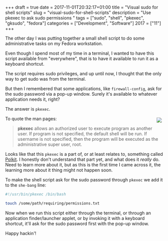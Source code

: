 +++
draft = true
date = 2017-11-01T20:32:17+01:00
title = "Visual sudo for shell scripts"
slug = "visual-sudo-for-shell-scripts"
description = "Use pkexec to ask sudo permissions "
tags = ["sudo", "shell", "pkexec", "gksudo", "fedora"]
categories = ["Development", "Software"]
2017 = ["11"]
+++

The other day I was putting together a small shell script to do some administrative tasks on my Fedora workstation.

Even though I spend most of my time in a terminal, I wanted to have this script available from "everywhere", that is to have it available to run it as a keyboard shortcut.

The script requires sudo privileges, and up until now, I thought that the only way to get sudo was from the terminal.

But then I remembered that some applications, like `firewall-config`, ask for the sudo password via a pop-up window. Surely it's available to whatever application needs it, right?

The answer is `pkexec`.

<img src='/img/posts/pkexec.png' style='float:right; padding: 5px;' />

To quote the man pages:

<blockquote>
<strong>pkexec</strong> allows an authorized user to execute program as another user. If program is not specified, the default shell will be run. If username is not specified, then the program will be executed as the administrative super user, root.
</blockquote>

Looks like that this `pkexec` is a part of, or at least relates to, something called [Polkit](https://en.wikipedia.org/wiki/Polkit). I honestly don't understand that part yet, and what does it *really* do. Need to learn more about it, but as this is the first time I came across it, the learning more about it thing might not happen soon.

To make the shell script ask for the sudo password through `pkexec` we add it to the `she-bang` line:

``` bash
#!/usr/bin/pkexec /bin/bash

touch /some/path/requiring/permissions.txt
```

Now when we run this script either through the terminal, or through an application finder/launcher applet, or by invoking it with a keyboard shortcut, it'll ask for the sudo password first with the pop-up window.

Happy hackin'!
